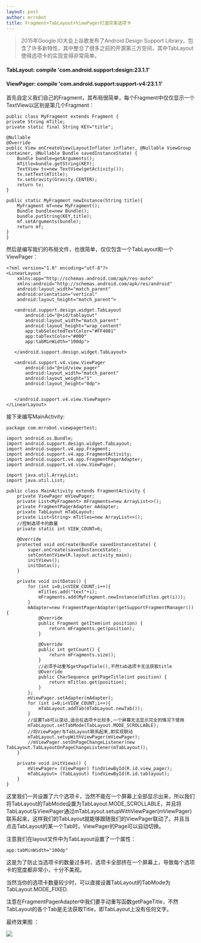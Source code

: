 ```yaml
---
layout: post
author: mrrobot
title: Fragment+TabLayout+ViewPager打造完美选项卡
---
```

>2015年Google IO大会上谷歌发布了Android Design Support Library，包含了许多新特性，其中整合了很多之前的开源第三方空间，其中TabLayout使得选项卡的实现变得非常简单。

#### TabLayout: compile 'com.android.support:design:23.1.1'

#### ViewPager: compile 'com.android.support:support-v4:23.1.1'



首先自定义我们自己的Fragment，其布局很简单，每个Fragment中仅仅显示一个TextView以区别是第几个Fragment：

	public class MyFragment extends Fragment {
    private String mTitle;
    private static final String KEY="title";

    @Nullable
    @Override
    public View onCreateView(LayoutInflater inflater, @Nullable ViewGroup container, @Nullable Bundle savedInstanceState) {
        Bundle bundle=getArguments();
        mTitle=bundle.getString(KEY);
        TextView tv=new TextView(getActivity());
        tv.setText(mTitle);
        tv.setGravity(Gravity.CENTER);
        return tv;
    }

    public static MyFragment newInstance(String title){
        MyFragment mf=new MyFragment();
        Bundle bundle=new Bundle();
        bundle.putString(KEY,title);
        mf.setArguments(bundle);
        return mf;
    }
	}

然后是编写我们的布局文件，也很简单，仅仅包含一个TabLayout和一个ViewPager：

```
<?xml version="1.0" encoding="utf-8"?>
<LinearLayout
    xmlns:app="http://schemas.android.com/apk/res-auto"
    xmlns:android="http://schemas.android.com/apk/res/android"
    android:layout_width="match_parent"
    android:orientation="vertical"
    android:layout_height="match_parent">

   <android.support.design.widget.TabLayout
       android:id="@+id/tablayout"
       android:layout_width="match_parent"
       android:layout_height="wrap_content"
       app:tabSelectedTextColor="#FF4081"
       app:tabTextColor="#000"
       app:tabMinWidth="100dp">

   </android.support.design.widget.TabLayout>

   <android.support.v4.view.ViewPager
       android:id="@+id/view_pager"
       android:layout_width="match_parent"
       android:layout_weight="1"
       android:layout_height="0dp">


   </android.support.v4.view.ViewPager>
</LinearLayout>
```

接下来编写MainActivity:

```
package com.mrrobot.viewpagertest;

import android.os.Bundle;
import android.support.design.widget.TabLayout;
import android.support.v4.app.Fragment;
import android.support.v4.app.FragmentActivity;
import android.support.v4.app.FragmentPagerAdapter;
import android.support.v4.view.ViewPager;

import java.util.ArrayList;
import java.util.List;

public class MainActivity extends FragmentActivity {
    private ViewPager mViewPager;
    private List<MyFragment> mFragments=new ArrayList<>();
    private FragmentPagerAdapter mAdapter;
    private TabLayout mTabLayout;
    private List<String> mTitles=new ArrayList<>();
    //控制选项卡的数量
    private static int VIEW_COUNT=6;

    @Override
    protected void onCreate(Bundle savedInstanceState) {
        super.onCreate(savedInstanceState);
        setContentView(R.layout.activity_main);
        initViews();
        initDatas();
    }

    private void initDatas() {
        for (int i=0;i<VIEW_COUNT;i++){
            mTitles.add("text"+i);
            mFragments.add(MyFragment.newInstance(mTitles.get(i)));
        }
        mAdapter=new FragmentPagerAdapter(getSupportFragmentManager()) {
            @Override
            public Fragment getItem(int position) {
                return mFragments.get(position);
            }

            @Override
            public int getCount() {
                return mFragments.size();
            }
            //必须手动重写getPageTiele(),不然tab选项卡无法获取title
            @Override
            public CharSequence getPageTitle(int position) {
                return mTitles.get(position);
            }
        };
        mViewPager.setAdapter(mAdapter);
        for (int i=0;i<VIEW_COUNT;i++){
            mTabLayout.addTab(mTabLayout.newTab());
        }
        //设置Tab可以滚动,适合在选项卡比较多,一个屏幕无法显示完全的情况下使用
        mTabLayout.setTabMode(TabLayout.MODE_SCROLLABLE);
        //将ViewPager与TabLayout联系起来,即实现联动
        mTabLayout.setupWithViewPager(mViewPager);
        //mViewPager.setOnPageChangeListener(new TabLayout.TabLayoutOnPageChangeListener(mTabLayout));
    }

    private void initViews() {
        mViewPager= (ViewPager) findViewById(R.id.view_pager);
        mTabLayout= (TabLayout) findViewById(R.id.tablayout);
    }
}
```

这里我们一共设置了六个选项卡，当然不能在一个屏幕上全部显示出来，所以我们将TabLayout的TabMode设置为TabLayout.MODE_SCROLLABLE，并且将TabLayout与ViewPager通过mTabLayout.setupWithViewPager(mViewPager)联系起来，这样我们的TabLayout就能够跟随我们的ViewPager联动了。并且当点击TabLayout的某一个Tab时，ViewPager的Page可以自动切换。

注意我们在layout文件中为TabLayout设置了一个属性：

	app:tabMinWidth="100dp"

这是为了防止当选项卡的数量过多时，选项卡全部挤在一个屏幕上，导致每个选项卡的宽度都非常小，十分不美观。

当然当你的选项卡数量较少时，可以直接设置TabLayout的TabMode为TabLayout.MODE_FIXED.

注意在FragmentPagerAdapter中我们要手动重写函数getPageTitle，不然TabLayout的各个Tab是无法获取Title，即TabLayout上没有任何文字。

最终效果图 ：

![](http://cl.ly/3E3n2c1m0I1U/ezgif.com-video-to-gif.gif)

	